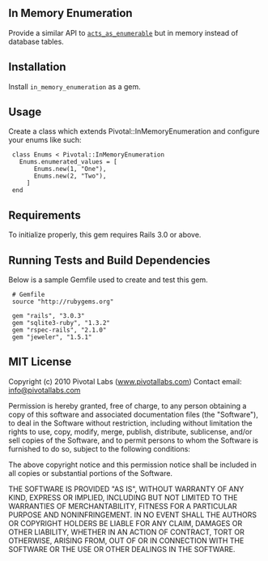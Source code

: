 ## In Memory Enumeration
Provide a similar API to [`acts_as_enumerable`](https://github.com/pivotal/enumerations_mixin) but in memory instead of database tables.

## Installation
Install `in_memory_enumeration` as a gem.

## Usage
Create a class which extends Pivotal::InMemoryEnumeration and configure your enums like such: 

     class Enums < Pivotal::InMemoryEnumeration
       Enums.enumerated_values = [
           Enums.new(1, "One"),
           Enums.new(2, "Two"),
         ]
     end

## Requirements
To initialize properly, this gem requires Rails 3.0 or above.

## Running Tests and Build Dependencies
Below is a sample Gemfile used to create and test this gem.

     # Gemfile
     source "http://rubygems.org"
     
     gem "rails", "3.0.3"
     gem "sqlite3-ruby", "1.3.2"
     gem "rspec-rails", "2.1.0"
     gem "jeweler", "1.5.1"

## MIT License

Copyright (c) 2010 Pivotal Labs (www.pivotallabs.com)
Contact email: info@pivotallabs.com

Permission is hereby granted, free of charge, to any person
obtaining a copy of this software and associated documentation
files (the "Software"), to deal in the Software without
restriction, including without limitation the rights to use,
copy, modify, merge, publish, distribute, sublicense, and/or sell
copies of the Software, and to permit persons to whom the
Software is furnished to do so, subject to the following
conditions:

The above copyright notice and this permission notice shall be
included in all copies or substantial portions of the Software.

THE SOFTWARE IS PROVIDED "AS IS", WITHOUT WARRANTY OF ANY KIND,
EXPRESS OR IMPLIED, INCLUDING BUT NOT LIMITED TO THE WARRANTIES
OF MERCHANTABILITY, FITNESS FOR A PARTICULAR PURPOSE AND
NONINFRINGEMENT. IN NO EVENT SHALL THE AUTHORS OR COPYRIGHT
HOLDERS BE LIABLE FOR ANY CLAIM, DAMAGES OR OTHER LIABILITY,
WHETHER IN AN ACTION OF CONTRACT, TORT OR OTHERWISE, ARISING
FROM, OUT OF OR IN CONNECTION WITH THE SOFTWARE OR THE USE OR
OTHER DEALINGS IN THE SOFTWARE.